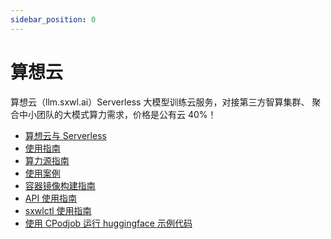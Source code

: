 ```yaml
---
sidebar_position: 0
---
```


# 算想云

算想云（llm.sxwl.ai）Serverless 大模型训练云服务，对接第三方智算集群、
聚合中小团队的大模式算力需求，价格是公有云 40%！

- [算想云与 Serverless](./serverless)
- [使用指南](./cp-user-guide)
- [算力源指南](./cps-user-guide)
- [使用案例](./use-case)
- [容器镜像构建指南](./image-build-guide)
- [API 使用指南](./api-user-guide)
- [sxwlctl 使用指南](./api-user-guide)
- [使用 CPodjob 运行 huggingface 示例代码](./huggingface.md)
